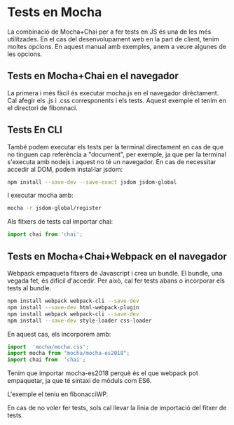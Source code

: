 # Tests en Mocha

La combinació de Mocha+Chai per a fer tests en JS és una de les més utilitzades. En el cas del desenvolupament web en la part de client, tenim moltes opcions. En aquest manual amb exemples, anem a veure algunes de les opcions.

## Tests en Mocha+Chai en el navegador

La primera i més fàcil és executar mocha.js en el navegador dirèctament. Cal afegir els .js i .css corresponents i els tests. Aquest exemple el tenim en el directori de fibonnaci.

## Tests En CLI

També podem executar els tests per la terminal directament en cas de que no tinguen cap referència a "document", per exemple, ja que per la terminal s'executa amb nodejs i aquest no té un navegador. En cas de necessitar accedir al DOM, podem instal·lar jsdom:

```bash
npm install --save-dev --save-exact jsdom jsdom-global
```

I executar mocha amb:

```bash
mocha -r jsdom-global/register
```

Als fitxers de tests cal importar chai:

```javascript
import chai from 'chai';
```

## Tests en Mocha+Chai+Webpack en el navegador

Webpack empaqueta fitxers de Javascript i crea un bundle. El bundle, una vegada fet, és difícil d'accedir. Per això, cal fer tests abans o incorporar els tests al bundle.

```bash
npm install webpack webpack-cli --save-dev
npm install --save-dev html-webpack-plugin
npm install webpack webpack-cli --save-dev
npm install --save-dev style-loader css-loader
```


En aquest cas, els incorporem amb:

```javascript
import  'mocha/mocha.css';
import mocha from "mocha/mocha-es2018";
import chai from  'chai';
```

Tenim que importar mocha-es2018 perquè és el que webpack pot empaquetar, ja que té sintaxi de mòduls com ES6. 

L'exemple el teniu en fibonacciWP. 

En cas de no voler fer tests, sols cal llevar la línia de importació del fitxer de tests.